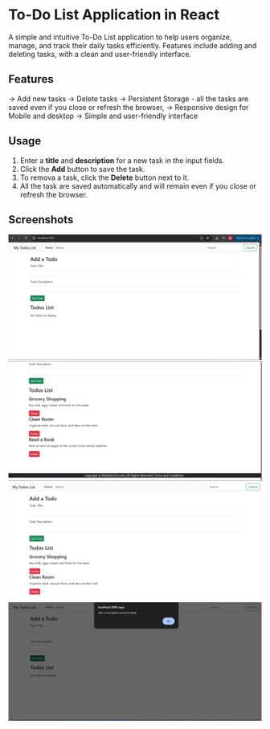 # To-Do List Application in React

A simple and intuitive To-Do List application to help users organize,
        manage, and track their daily tasks efficiently. Features include adding
        and deleting tasks, with a clean and user-friendly interface.
        
## Features

-> Add new tasks
-> Delete tasks
-> Persistent Storage - all the tasks are saved even if you close or refresh the browser,
-> Responsive design for Mobile and desktop
-> Simple and user-friendly interface

## Usage

1) Enter a **title** and **description** for a new task in the input fields.
2) Click the **Add** button to save the task.
3) To remova a task, click the **Delete** button next to it.
4) All the task are saved automatically and will remain even if you close or refresh the browser.

## Screenshots

![Home Screen](screenshots/home.png)
![Add a Todo Task](screenshots/add.png)
![Deleting a Task](screenshots/delete.png)
![Shows alert message if you click the add button without entering a title or description](screenshots/alert.png)

